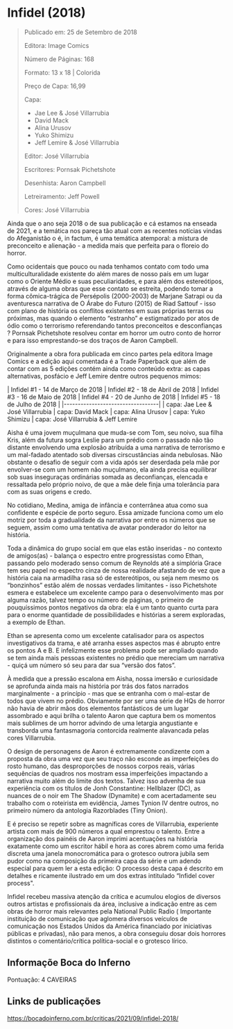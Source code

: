 # Infidel (2018)

> Publicado em: 25 de Setembro de 2018
> 
> Editora: Image Comics
> 
> Número de Páginas: 168
> 
> Formato: 13 x 18 | Colorida
> 
> Preço de Capa: 16,99
> 
> Capa:
> - Jae Lee & José Villarrubia
> - David Mack
> - Alina Urusov
> - Yuko Shimizu
> - Jeff Lemire & José Villarrubia
> 
> Editor: José Villarrubia
> 
> Escritores: Pornsak Pichetshote
> 
> Desenhista: Aaron Campbell
> 
> Letreiramento: Jeff Powell
> 
> Cores: José Villarrubia


Ainda que o ano seja 2018 o de sua publicação e cá estamos na enseada de 2021, e a temática nos pareça tão atual com as recentes notícias vindas do Afeganistão o é, in factum, é uma temática atemporal: a mistura de preconceito e alienação - a medida mais que perfeita para o floreio do horror. 

Como ocidentais que pouco ou nada tenhamos contato com todo uma multiculturalidade existente do além mares de nosso país em um lugar como o Oriente Médio e suas peculiaridades, e para além dos estereótipos, através de alguma obras que esse contato se estreita, podendo tomar a forma cômica-trágica de Persépolis (2000-2003) de Marjane Satrapi ou da aventuresca narrativa de O Árabe do Futuro (2015) de Riad Sattouf  - isso com plano de história os conflitos existentes em suas próprias terras ou próximas, mas quando o elemento “estranho” e estigmatizado por atos de ódio como o terrorismo referendando tantos preconceitos e desconfianças ? Pornsak Pichetshote resolveu contar em horror um outro conto de horror e para isso emprestando-se dos traços de Aaron Campbell.

Originalmente a obra fora publicada em cinco partes pela editora Image Comics e a edição aqui comentada é a Trade Paperback que além de contar com as 5 edições contém ainda como conteúdo extra: as capas alternativas, posfácio e Jeff Lemire dentre outros pequenos mimos:


| Infidel #1 - 14 de Março de 2018 | Infidel #2 - 18 de Abril de 2018 | Infidel #3 - 16 de Maio de 2018  |       Infidel #4 - 20 de Junho de 2018 | Infidel #5 - 18 de Julho de 2018 |
|----------------------------------|
| capa: Jae Lee & José Villarrubia | capa: David Mack | capa: Alina Urusov | capa: Yuko Shimizu | capa: José Villarrubia & Jeff Lemire
    
Aisha é uma jovem muçulmana que muda-se com Tom, seu noivo, sua filha Kris, além da futura sogra Leslie para um prédio com o passado não tão distante envolvendo uma explosão atribuída a uma narrativa de terrorismo e um mal-fadado atentado sob diversas cirscustâncias ainda nebulosas. Não obstante o desafio de seguir com a vida após ser deserdada pela mãe por envolver-se com um homem não muçulmano, ela ainda precisa equilibrar sob suas inseguraças ordinárias somada as deconfianças, elencada e ressaltada pelo próprio noivo, de que a mãe dele finja uma tolerância para com as suas origens e credo.

No cotidiano, Medina, amiga de infância e conterrânea atua como sua confidente e espécie de porto seguro. Essa amizade funciona como um elo motriz por toda a gradualidade da narrativa por entre os números que se seguem, assim como uma tentativa de avatar ponderador do leitor na história. 

Toda a dinâmica do grupo social em que elas estão inseridas - no contexto de amigos(as) - balança o espectro entre progressistas como Ethan, passando pelo moderado senso comum de Reynolds até a simplória Grace tem seu papel no espectro cinza de nossa realidade afastando de vez que a história caia na armadilha rasa só de estereótipos, ou seja nem mesmo os “bonzinhos” estão além de nossas verdades limitantes - isso Pichetshote esmera e estabelece um excelente campo para o desenvolvimento mas por alguma razão, talvez tempo ou número de páginas, o primeiro de pouquíssimos pontos negativos da obra: ela é um tanto quanto curta para para o enorme quantidade de possibilidades e histórias a serem exploradas, a exemplo de Ethan.

Ethan se apresenta como um excelente catalisador para os aspectos investigativos da trama, e até arranha esses aspectos mas é abrupto entre os pontos A e B. E infelizmente esse problema pode ser ampliado quando se tem ainda mais pessoas existentes no prédio que mereciam um narrativa - quiçá um número só seu para dar sua “versão dos fatos”.

À medida que a pressão escalona em Aisha, nossa imersão e curiosidade se aprofunda ainda mais na história por trás dos fatos narrados marginalmente - a princípio - mas que se entranha com o mal-estar de todos que vivem no prédio. Obviamente por ser uma série de HQs de horror não havia de abrir mãos dos elementos fantásticos de um lugar assombrado e aqui brilha o talento Aaron que captura bem os momentos mais sublimes de um horror advindo de uma letargia angustiante e transborda uma fantasmagoria contorcida realmente alavancada pelas cores Villarrubia. 

O design de personagens de Aaron é extremamente condizente com a proposta da obra uma vez que seu traço não esconde as imperfeições do rosto humano, das desproporções de nossos corpos reais, várias sequências de quadros nos mostram essa imperfeições impactando a narrativa muito além do limite dos textos. Talvez isso advenha de sua experiência com os títulos de Jonh Constantine: Hellblazer (DC), as nuances de o noir em The Shadow (Dynamite) e com acertadamente seu trabalho com o roteirista em evidência, James Tynion IV dentre outros, no primeiro número da antologia Razorblades (Tiny Onion). 

E é preciso se repetir sobre as magníficas cores de Villarrubia, experiente artista com mais de 900 números a qual emprestou o talento. Entre a organização dos painéis de Aaron imprimi acentuações na história exatamente como um escritor hábil e hora as cores abrem como uma ferida discreta uma janela monocromática para o grotesco outrora jubila sem pudor como na composição da primeira capa da série e um adendo especial para quem ler a esta edição: O processo desta capa é descrito em detalhes e ricamente ilustrado em um dos extras intitulado “Infidel cover process". 

Infidel recebeu massiva atenção da crítica e acumulou elogios de diversos outros artistas e profissionais da área, inclusive a indicação entre as cem obras de horror mais relevantes pela National Public Radio ( Importante instituição de comunicação que aglomera diversos veículos de comunicação nos Estados Unidos da América financiado por iniciativas públicas e privadas), não para menos, a obra conseguiu dosar dois horrores distintos o comentário/crítica política-social e o grotesco lírico. 


##  Informaçõe Boca do Inferno
Pontuação: 4 CAVEIRAS

## Links de publicações
https://bocadoinferno.com.br/criticas/2021/09/infidel-2018/


